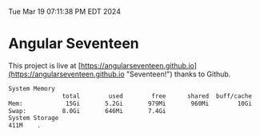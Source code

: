 Tue Mar 19 07:11:38 PM EDT 2024

# Angular Seventeen


This project is live at [https://angularseventeen.github.io](https://angularseventeen.github.io "Seventeen!") thanks to Github.

```bash
System Memory
               total        used        free      shared  buff/cache   available
Mem:            15Gi       5.2Gi       979Mi       960Mi        10Gi        10Gi
Swap:          8.0Gi       646Mi       7.4Gi
System Storage
411M	.
```
```bash
